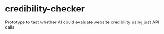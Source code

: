 # credibility-checker
Prototype to test whether AI could evaluate website credibility using just API calls
